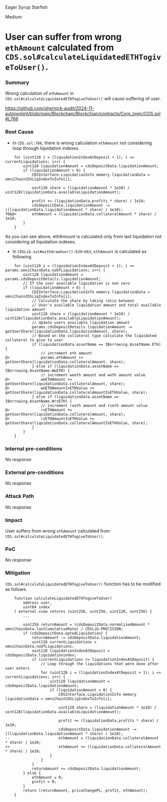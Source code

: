 Eager Syrup Starfish

Medium

# User can suffer from wrong `ethAmount` calculated from `CDS.sol#calculateLiquidatedETHTogiveToUser()`.

### Summary

Wrong calculation of `ethAmount` in `CDS.sol#calculateLiquidatedETHTogiveToUser()` will cause suffering of user.

https://github.com/sherlock-audit/2024-11-autonomint/blob/main/Blockchain/Blockchian/contracts/Core_logic/CDS.sol#L766

### Root Cause

- In `CDS.sol:766`, there is wrong calculation `ethAmount` not considering loop through liquidation indexes.
```solidity
    for (uint128 i = (liquidationIndexAtDeposit + 1); i <= currentLiquidations; i++) {
        uint128 liquidationAmount = cdsDepositData.liquidationAmount;
        if (liquidationAmount > 0) {
            CDSInterface.LiquidationInfo memory liquidationData = omniChainCDSLiqIndexToInfo[i];

            uint128 share = (liquidationAmount * 1e10) / uint128(liquidationData.availableLiquidationAmount);

            profit += (liquidationData.profits * share) / 1e10;
            cdsDepositData.liquidationAmount -= ((liquidationData.liquidationAmount * share) / 1e10);
766@>       ethAmount = (liquidationData.collateralAmount * share) / 1e10;
        }
    }
```
As you can see above, ethAmount is calculated only from last liquidation not considering all liquidation indexes.   
- In `CDSLib.sol#withdrawUser():639~663`, `ethAmount` is calculated as following.
```solidity
    for (uint128 i = (liquidationIndexAtDeposit + 1); i <= params.omniChainData.noOfLiquidations; i++) {
        uint128 liquidationAmount = params.cdsDepositDetails.liquidationAmount;
        // If the user available liquidation is non zero
        if (liquidationAmount > 0) {
            CDSInterface.LiquidationInfo memory liquidationData = omniChainCDSLiqIndexToInfo[i];
            // Calculate the share by taking ratio between
            // User's available liquidation amount and total available liquidation amount
            uint128 share = (liquidationAmount * 1e10) / uint128(liquidationData.availableLiquidationAmount);
            // Update users available liquidation amount
            params.cdsDepositDetails.liquidationAmount -= getUserShare(liquidationData.liquidationAmount, share);
            // Based on the collateral type calculate the liquidated collateral to give to user
            if (liquidationData.assetName == IBorrowing.AssetName.ETH) {
                // increment eth amount
@>              params.ethAmount += getUserShare(liquidationData.collateralAmount, share);
            } else if (liquidationData.assetName == IBorrowing.AssetName.WeETH) {
                // increment weeth amount and weth amount value
@>              weETHAmount += getUserShare(liquidationData.collateralAmount, share);
@>              weETHAmountInETHValue += getUserShare(liquidationData.collateralAmountInETHValue, share);
            } else if (liquidationData.assetName == IBorrowing.AssetName.WrsETH) {
                // increment rseth amount and rseth amount value
@>              rsETHAmount += getUserShare(liquidationData.collateralAmount, share);
@>              rsETHAmountInETHValue += getUserShare(liquidationData.collateralAmountInETHValue, share);
            }
        }
    }
```

### Internal pre-conditions

_No response_

### External pre-conditions

_No response_

### Attack Path

_No response_

### Impact

User suffers from wrong `ethAmount` calculated from `CDS.sol#calculateLiquidatedETHTogiveToUser()`.


### PoC

_No response_

### Mitigation

`CDS.sol#calculateLiquidatedETHTogiveToUser()` function has to be modified as follows.
```solidity
    function calculateLiquidatedETHTogiveToUser(
        address user,
        uint64 index
    ) external view returns (uint256, uint256, uint128, uint256) {
        ...

        uint256 returnAmount = (cdsDepositData.normalizedAmount * omniChainData.lastCumulativeRate) / CDSLib.PRECISION;
        if (cdsDepositData.optedLiquidation) {
            returnAmount -= cdsDepositData.liquidationAmount;
            uint128 currentLiquidations = omniChainData.noOfLiquidations;
            uint128 liquidationIndexAtDeposit = cdsDepositData.liquidationindex;
            if (currentLiquidations >= liquidationIndexAtDeposit) {
                // Loop through the liquidations that were done after user enters
                for (uint128 i = (liquidationIndexAtDeposit + 1); i <= currentLiquidations; i++) {
                    uint128 liquidationAmount = cdsDepositData.liquidationAmount;
                    if (liquidationAmount > 0) {
                        CDSInterface.LiquidationInfo memory liquidationData = omniChainCDSLiqIndexToInfo[i];

                        uint128 share = (liquidationAmount * 1e10) / uint128(liquidationData.availableLiquidationAmount);

                        profit += (liquidationData.profits * share) / 1e10;
                        cdsDepositData.liquidationAmount -= ((liquidationData.liquidationAmount * share) / 1e10);
--                      ethAmount = (liquidationData.collateralAmount * share) / 1e10;
++                      ethAmount += (liquidationData.collateralAmount * share) / 1e10;
                    }
                }
            }
            returnAmount += cdsDepositData.liquidationAmount;
        } else {
            ethAmount = 0;
            profit = 0;
        }
        return (returnAmount, priceChangePL, profit, ethAmount);
    }
```